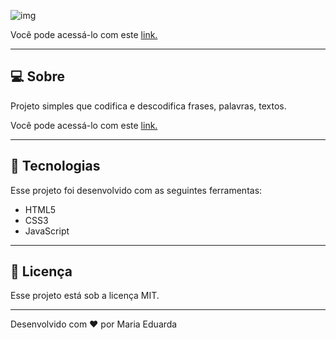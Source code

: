 ![img](https://d-araujof.github.io/Portifolio/img/projetos/portifolio.png)

Você pode acessá-lo com este [link.](https://d-araujof.github.io/Codificar_Texto/)

---

## **💻 Sobre**

Projeto simples que codifica e descodifica frases, palavras, textos.

Você pode acessá-lo com este [link.](https://d-araujof.github.io/Codificar_Texto/)

---

## **🚀 Tecnologias**

Esse projeto foi desenvolvido com as seguintes ferramentas:

- HTML5
- CSS3
- JavaScript

---

## **📝 Licença**

Esse projeto está sob a licença MIT.

---

Desenvolvido com ❤️ por Maria Eduarda
